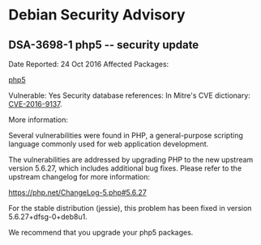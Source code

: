 
Debian Security Advisory
========================


DSA-3698-1 php5 -- security update
----------------------------------



Date Reported:
24 Oct 2016
Affected Packages:

[php5](https://packages.debian.org/src:php5)

Vulnerable:
Yes
Security database references:
In Mitre's CVE dictionary: [CVE-2016-9137](https://security-tracker.debian.org/tracker/CVE-2016-9137).  

More information:

Several vulnerabilities were found in PHP, a general-purpose scripting
language commonly used for web application development.


The vulnerabilities are addressed by upgrading PHP to the new upstream
version 5.6.27, which includes additional bug fixes. Please refer to the
upstream changelog for more information:


<https://php.net/ChangeLog-5.php#5.6.27>


For the stable distribution (jessie), this problem has been fixed in
version 5.6.27+dfsg-0+deb8u1.


We recommend that you upgrade your php5 packages.





